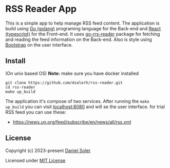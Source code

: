 # RSS Reader App

This is a simple app to help manage RSS feed content. The application is build using
[Go (golang)](https://go.dev/) programing language for the Back-end and 
[React (typescript)](https://reactjs.org/) for the Front-end. It uses 
[go-rrs-reader](https://github.com/dsolerh/go-rss-reader) package for fetching and reading the
feed information on the Back-end. Also is style using [Bootstrap](https://getbootstrap.com/) on the
user interface.

## Install

(On unix based OS)
**Note:** make sure you have docker installed

```shell
git clone https://github.com/dsolerh/rss-reader.git
cd rss-reader
make up_build
```

The application it's compose of two services. After running the `make up_build` 
you can visit [localhost:8080](http://localhost:8080) and will se the user interface. 
for trial RSS feed you can use these:

- https://news.un.org/feed/subscribe/en/news/all/rss.xml

## License

Copyright (c) 2023-present [Daniel Soler](https://github.com/dsolerh)

Licensed under [MIT License](./LICENSE)
